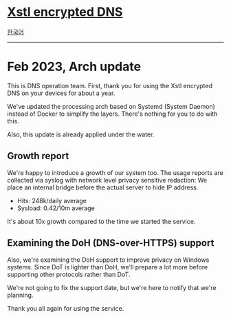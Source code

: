 # [Xstl encrypted DNS](/)

[한국어](./202304-arch-update.ko.md)

---

# Feb 2023, Arch update

This is DNS operation team.
First, thank you for using the Xstl encrypted DNS on your devices for about a year.

We've updated the processing arch based on Systemd (System Daemon) instead of Docker to simplify the layers.
There's nothing for you to do with this.

Also, this update is already applied under the water.

## Growth report

We're happy to introduce a growth of our system too.
The usage reports are collected via syslog with network level privacy sensitive redaction: We place an internal bridge before the actual server to hide IP address.

- Hits: 248k/daily average
- Sysload: 0.42/10m average

It's about 10x growth compared to the time we started the service.

## Examining the DoH (DNS-over-HTTPS) support

Also, we're examining the DoH support to improve privacy on Windows systems.
Since DoT is lighter than DoH, we'll prepare a lot more before supporting other protocols rather than DoT.

We're not going to fix the support date, but we're here to notify that we're planning.

Thank you all again for using the service.

